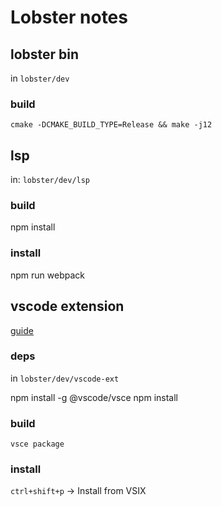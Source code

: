 
# Lobster notes

## lobster bin

in `lobster/dev`

### build

`cmake -DCMAKE_BUILD_TYPE=Release && make -j12`

## lsp

in: `lobster/dev/lsp`

### build

npm install

### install

npm run webpack

## vscode extension

[guide](https://github.com/aardappel/lobster/tree/master/dev/vscode-ext)

### deps

in `lobster/dev/vscode-ext`

npm install -g @vscode/vsce
npm install

### build

`vsce package`

### install

`ctrl+shift+p` -> Install from VSIX
